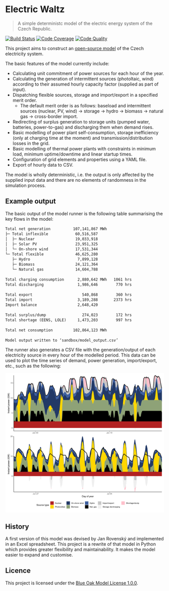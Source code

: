 # Electric Waltz

> A simple deterministc model of the electric energy system of the Czech Republic.

[![Build Status][build-image]][build-url]
[![Code Coverage][coverage-image]][coverage-url]
[![Code Quality][quality-image]][quality-url]

This project aims to construct an [open-source model](https://en.m.wikipedia.org/wiki/Open_energy_system_models) of the Czech electricity system.

The basic features of the model currently include:

-   Calculating unit commitment of power sources for each hour of the year.
-   Calculating the generation of intermittent sources (photoltaic, wind) according to their assumed hourly capacity factor (supplied as part of input).
-   Dispatching flexible sources, storage and import/export in a specified merit order.
    -   The default merit order is as follows: baseload and intermittent sources (nuclear, PV, wind) → storage → hydro → biomass → natural gas → cross-border import.
-   Redirecting of surplus generation to storage units (pumped water, batteries, power-to-gas) and discharging them when demand rises.
-   Basic modelling of power plant self-consumption, storage inefficiency (only at charging time at the moment) and transmission/distribution losses in the grid.
-   Basic modelling of thermal power plants with constraints in minimum load, minimum uptime/downtime and linear startup times.
-   Configuration of grid elements and properties using a YAML file.
-   Export of hourly data to CSV.

The model is wholly deterministic, i.e. the output is only affected by the supplied input data and there are no elements of randomness in the simulation process.

## Example output

The basic output of the model runner is the following table summarising the key flows in the model:

    Total net generation          107,141,867 MWh
    ├─ Total inflexible            60,516,587
    │  ├─ Nuclear                  19,033,918
    │  ├─ Solar PV                 23,951,325
    │  └─ On-shore wind            17,531,344
    └─ Total flexible              46,625,280
       ├─ Hydro                     7,899,128
       ├─ Biomass                  24,121,364
       └─ Natural gas              14,604,788

    Total charging consumption      2,880,642 MWh   1061 hrs
    Total discharging               1,986,646        770 hrs

    Total export                      540,868        360 hrs
    Total import                    3,189,288       2373 hrs
    Import balance                  2,648,420

    Total surplus/dump                274,023        172 hrs
    Total shortage (EENS, LOLE)     1,473,203        997 hrs

    Total net consumption         102,864,123 MWh

    Model output written to ‘sandbox/model_output.csv’

The runner also generates a CSV file with the generation/output of each electricity source in every hour of the modelled period. This data can be used to plot the time series of demand, power generation, import/export, etc., such as the following:

![Stacked area chart showing in two rows the progress of electricity generation in two fortnights of the hypothetical year 2050.](https://raw.githubusercontent.com/mgrabovsky/electric-waltz/main/docs/model-generation-2050.png)

## History

A first version of this model was devised by Jan Rovenský and implemented in an Excel spreadsheet. This project is a rewrite of that model in Python which provides greater flexibility and maintainability. It makes the model easier to expand and customise.

## Licence

This project is licensed under the [Blue Oak Model License 1.0.0](https://blueoakcouncil.org/license/1.0.0).

<!-- Badges -->

[build-image]: https://github.com/mgrabovsky/electric-waltz/actions/workflows/build.yml/badge.svg
[build-url]: https://github.com/mgrabovsky/electric-waltz/actions/workflows/build.yml
[coverage-image]: https://codecov.io/gh/mgrabovsky/electric-waltz/branch/main/graph/badge.svg
[coverage-url]: https://codecov.io/gh/mgrabovsky/electric-waltz
[quality-image]: https://api.codeclimate.com/v1/badges/5fa295edef142fc90ddd/maintainability
[quality-url]: https://codeclimate.com/github/mgrabovsky/electric-waltz
